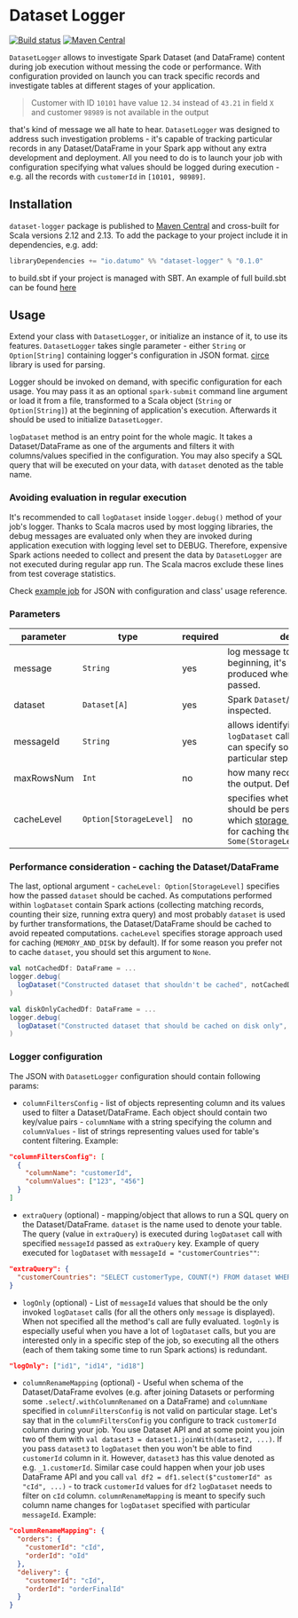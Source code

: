# Dataset Logger

[![Build status](https://img.shields.io/github/actions/workflow/status/datumo/dataset-logger/ci.yml)](https://github.com/datumo/dataset-logger/actions)
[![Maven Central](https://maven-badges.herokuapp.com/maven-central/io.datumo/dataset-logger_2.12/badge.svg)](https://maven-badges.herokuapp.com/maven-central/io.datumo/dataset-logger_2.13)

`DatasetLogger` allows to investigate Spark Dataset (and DataFrame) content during job execution without messing the code
or performance. With configuration provided on launch you can track specific records and investigate tables at
different stages of your application.

> Customer with ID `10101` have value `12.34` instead of `43.21` in field `X` and customer `98989` is not available in the output

that's kind of message we all hate to hear. `DatasetLogger` was designed to address such investigation problems - it's
capable of tracking particular records in any Dataset/DataFrame in your Spark app without any extra development and deployment.
All you need to do is to launch your job with configuration specifying what values should be logged during execution - 
e.g. all the records with `customerId` in `[10101, 98989]`. 

## Installation

`dataset-logger` package is published to [Maven Central](https://mvnrepository.com/artifact/io.datumo/dataset-logger) and cross-built for Scala
versions 2.12 and 2.13. To add the package to your project include it in dependencies, e.g. add:
```scala
libraryDependencies += "io.datumo" %% "dataset-logger" % "0.1.0"
```
to build.sbt if your project is managed with SBT. An example of full build.sbt can be found [here](examples/customer-report/build.sbt)

## Usage

Extend your class with `DatasetLogger`, or initialize an instance of it, to use its features. `DatasetLogger` takes single parameter - either `String` or 
`Option[String]` containing logger's configuration in JSON format. [circe](https://github.com/circe/circe) library is used
for parsing.

Logger should be invoked on demand, with specific configuration for each usage. You may pass it as an optional `spark-submit`
command line argument or load it from a file, transformed to a Scala object (`String` or `Option[String]`) at the beginning
of application's execution. Afterwards it should be used to initialize `DatasetLogger`.

`logDataset` method is an entry point for the whole magic. It takes a Dataset/DataFrame as one of the arguments and filters
it with columns/values specified in the configuration. You may also specify a SQL query that will be executed on your data,
with `dataset` denoted as the table name.

### Avoiding evaluation in regular execution

It's recommended to call `logDataset` inside `logger.debug()` method of your job's logger. Thanks to Scala macros used by most
logging libraries, the debug messages are evaluated only when they are invoked during application execution with logging 
level set to DEBUG. Therefore, expensive Spark actions needed to collect and present the data by `DatasetLogger` are not
executed during regular app run. The Scala macros exclude these lines from test coverage statistics. 

Check [example job](examples/customer-report) for JSON with configuration and class' usage reference.

### Parameters

| parameter | type | required | description |
|--|--|--|--|
| message | `String` | yes | log message to be printed at the beginning, it's also the only content produced when configuration is not passed.
| dataset | `Dataset[A]` | yes | Spark `Dataset`/`DataFrame` to be inspected.
| messageId | `String` | yes | allows identifying specific `logDataset` call in your job, so you can specify some extra actions for particular step.
| maxRowsNum | `Int` | no | how many records can be logged on the output. Default: 100
| cacheLevel | `Option[StorageLevel]` | no | specifies whether the Dataset should be persisted and if so - which [storage level](https://spark.apache.org/docs/3.3.2/rdd-programming-guide.html#which-storage-level-to-choose) should be used for caching the data. Default: `Some(StorageLevel.MEMORY_AND_DISK)`

### Performance consideration - caching the Dataset/DataFrame

The last, optional argument - `cacheLevel: Option[StorageLevel]` specifies how the passed `dataset` should be cached. As computations
performed within `logDataset` contain Spark actions (collecting matching records, counting their size, running extra query) 
and most probably `dataset` is used by further transformations, the Dataset/DataFrame should be cached to avoid repeated computations.
`cacheLevel` specifies storage approach used for caching (`MEMORY_AND_DISK` by default). If for some reason you prefer not to
cache `dataset`, you should set this argument to `None`.
```scala
val notCachedDf: DataFrame = ...
logger.debug(
  logDataset("Constructed dataset that shouldn't be cached", notCachedDf, "not_cached", cacheLevel = None)
)

val diskOnlyCachedDf: DataFrame = ...
logger.debug(
  logDataset("Constructed dataset that should be cached on disk only",  diskOnlyCachedDf, "disk_cached", cacheLevel = Some(DISK_ONLY))
)
```

### Logger configuration

The JSON with `DatasetLogger` configuration should contain following params:
 - `columnFiltersConfig` - list of objects representing column and its values used to filter a Dataset/DataFrame. Each object
should contain two key/value pairs - `columnName` with a string specifying the column and `columnValues` - list of strings
representing values used for table's content filtering. Example:
```json
"columnFiltersConfig": [
  {
    "columnName": "customerId",
    "columnValues": ["123", "456"]
  }
]
```
- `extraQuery` (optional) - mapping/object that allows to run a SQL query on the Dataset/DataFrame. `dataset` is the name 
used to denote your table. The query (value in `extraQuery`) is executed during `logDataset` call with specified `messageId` 
passed as `extraQuery` key. Example of query executed for `logDataset` with `messageId = "customerCountries""`:
```json
"extraQuery": {
  "customerCountries": "SELECT customerType, COUNT(*) FROM dataset WHERE customerCountry IN ['PL', 'US'] GROUP BY customerType"
}
```
- `logOnly` (optional) - List of `messageId` values that should be the only invoked `logDataset` calls (for all the others
only `message` is displayed). When not specified all the method's call are fully evaluated. `logOnly` is especially useful
when you have a lot of `logDataset` calls, but you are interested only in a specific step of the job, so executing all the
others (each of them taking some time to run Spark actions) is redundant.
```json
"logOnly": ["id1", "id14", "id18"]
```
- `columnRenameMapping` (optional) - Useful when schema of the Dataset/DataFrame evolves (e.g. after joining Datasets or
performing some `.select`/`.withColumnRenamed` on a DataFrame) and `columnName` specified in `columnFiltersConfig` is not
valid on particular stage. Let's say that in the `columnFiltersConfig` you configure to track `customerId` column during
your job. You use Dataset API and at some point you join two of them with `val dataset3 = dataset1.joinWith(dataset2, ...)`.
If you pass `dataset3` to `logDataset` then you won't be able to find `customerId` column in it. However, `dataset3` has
this value denoted as e.g. `_1.customerId`. Similar case could happen when your job uses DataFrame API and you call
`val df2 = df1.select($"customerId" as "cId", ...)` - to track `customerId` values for `df2` `logDataset` needs to filter on
`cId` column. `columnRenameMapping` is meant to specify such column name changes for `logDataset` specified with particular
`messageId`. Example:
```json
"columnRenameMapping": {
  "orders": {
    "customerId": "cId",
    "orderId": "oId"
  },
  "delivery": {
    "customerId": "cId",
    "orderId": "orderFinalId"
  }
}
```
